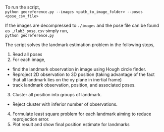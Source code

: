 To run the script,\
`python georeference.py --images <path_to_image_folder> --poses <pose_csv_file>`

If the images are decompressed to `./images` and the pose file can be found as `./lab3_pose.csv` simply run,\
`python georeference.py`

The script solves the landmark estimation problem in the following steps,
1. Read all poses
2. For each image,
 - find the landmark observation in image using Hough circle finder.
 - Reproject 2D observation to 3D position (taking advantage of the fact that all landmark lies on the xy plane in inertial frame)
 - track landmark observation, position, and associated poses.
3. Cluster all position into groups of landmark.
 - Reject cluster with inferior number of observations.
4. Formulate least square problem for each landmark aiming to reduce reprojection error.
5. Plot result and show final position estimate for landmarks
